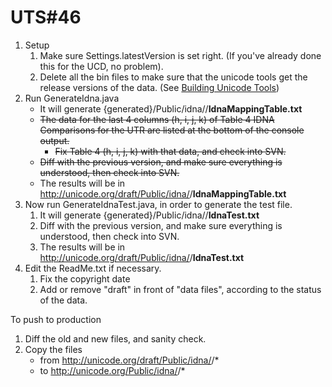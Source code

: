 # UTS#46

1.  Setup
    1.  Make sure Settings.latestVersion is set right. (If you've already done
        this for the UCD, no problem).
    2.  Delete all the bin files to make sure that the unicode tools get the
        release versions of the data. (See [Building Unicode
        Tools](home/index.md))
2.  Run GenerateIdna.java
    *   It will generate
        {generated}/Public/idna/<version>/**IdnaMappingTable.txt**
    *   ~~The data for the last 4 columns (h, i, j, k) of Table 4 IDNA
        Comparisons for the UTR are listed at the bottom of the console
        output.~~
        *   ~~Fix Table 4 (h, i, j, k) with that data, and check into SVN.~~
    *   ~~Diff with the previous version, and make sure everything is
        understood, then check into SVN.~~
    *   The results will be in
        <http://unicode.org/draft/Public/idna/><version>/**IdnaMappingTable.txt**
3.  Now run GenerateIdnaTest.java, in order to generate the test file.
    1.  It will generate {generated}/Public/idna/<version>/**IdnaTest.txt**
    2.  Diff with the previous version, and make sure everything is understood,
        then check into SVN.
    3.  The results will be in
        <http://unicode.org/draft/Public/idna/><version>/**IdnaTest.txt**
4.  Edit the ReadMe.txt if necessary.
    1.  Fix the copyright date
    2.  Add or remove "draft" in front of "data files", according to the status
        of the data.

To push to production

1.  Diff the old and new files, and sanity check.
2.  Copy the files
    *   from <http://unicode.org/draft/Public/idna/><version>/\*
    *   to <http://unicode.org/Public/idna/><version>/\*
